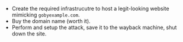 - Create the required infrastrucutre to host a legit-looking website mimicking `gobyexample.com`.
- Buy the domain name (worth it).
- Perform and setup the attack, save it to the wayback machine, shut down the site.



